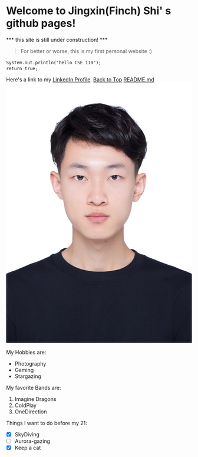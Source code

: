 # Welcome to Jingxin(Finch) Shi' s github pages!
*** this site is still under construction! ***
> For better or worse, this is my first personal website :)

```
System.out.println("hello CSE 110");
return true;
```

Here's a link to my [LinkedIn Profile](https://www.linkedin.com/in/finch-shi-92252b239/).
[Back to Top](#Welcome-to-Jingxin(Finch)-Shi'-s-github-pages!)
[README.md](README.md)
![My profiel photo](profilePhoto.jpg)

My Hobbies are:
- Photography
- Gaming
- Stargazing

My favorite Bands are:
1. Imagine Dragons
2. ColdPlay
3. OneDirection

Things I want to do before my 21:
- [x] SkyDiving
- [ ] Aurora-gazing
- [x] Keep a cat